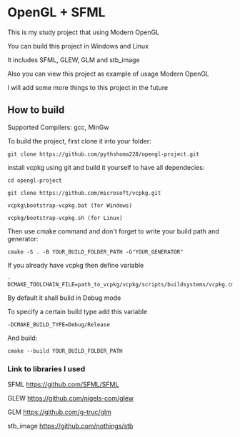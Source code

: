 # OpenGL + SFML
This is my study project that using Modern OpenGL

You can build this project in Windows and Linux

It includes SFML, GLEW, GLM and stb_image

Also you can view this project as example of usage Modern OpenGL

I will add some more things to this project in the future


## How to build
Supported Compilers: gcc, MinGw

To build the project, first clone it into your folder:
```
git clone https://github.com/pythshoma228/opengl-project.git
```
install vcpkg using git and build it yourself to have all dependecies:
```
cd opengl-project

git clone https://github.com/microsoft/vcpkg.git

vcpkg\bootstrap-vcpkg.bat (for Windows)

vcpkg/bootstrap-vcpkg.sh (for Linux)
```

Then use cmake command and don't forget to write your build path and generator:
```
cmake -S . -B YOUR_BUILD_FOLDER_PATH -G"YOUR_GENERATOR"
```
If you already have vcpkg then define variable
```
-DCMAKE_TOOLCHAIN_FILE=path_to_vcpkg/vcpkg/scripts/buildsystems/vcpkg.cmake
```

By default it shall build in Debug mode

To specify a certain build type add this variable
```
-DCMAKE_BUILD_TYPE=Debug/Release
```

And build:
```
cmake --build YOUR_BUILD_FOLDER_PATH
```

### Link to libraries I used

SFML https://github.com/SFML/SFML


GLEW https://github.com/nigels-com/glew


GLM https://github.com/g-truc/glm


stb_image https://github.com/nothings/stb
